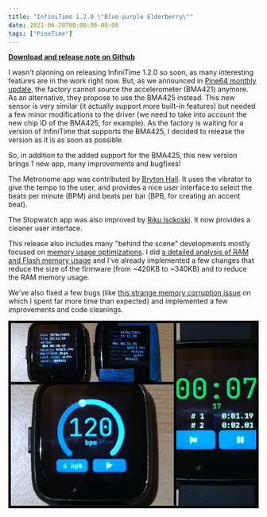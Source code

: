 ```yaml
---
title: "InfiniTime 1.2.0 \"Blue-purple Elderberry\""
date: 2021-06-20T00:00:00-00:00
tags: ["PineTime"]
---
```


**[Download and release note on Github](https://github.com/JF002/InfiniTime/tree/1.2.0)**

I wasn't planning on releasing InfiniTime 1.2.0 so soon, as many interesting features are in the work right now. But, as we announced in [Pine64 monthly update](https://www.pine64.org/2021/06/15/june-update-new-hardware-and-more-on-the-way/), the factory cannot source the accelerometer (BMA421) anymore. As an alternative, they propose to use the BMA425 instead. This new sensor is very similar (it actually support more built-in features) but needed a few minor modifications to the driver (we need to take into account the new chip ID of the BMA425, for example). As the factory is waiting for a version of InfiniTime that supports the BMA425, I decided to release the version as it is as soon as possible.

So, in addition to the added support for the BMA425, this new version brings 1 new app, many improvements and bugfixes!

The Metronome app was contributed by [Bryton Hall](https://github.com/hall). It uses the vibrator to give the tempo to the user, and provides a nice user interface to select the beats per minute (BPM) and beats per bar (BPB, for creating an accent beat).

The Stopwatch app was also improved by [Riku Isokoski](https://github.com/Riksu9000). It now provides a cleaner user interface.

This release also includes many "behind the scene" developments mostly focused on [memory usage optimizations](https://github.com/JF002/InfiniTime/projects/3). I did [a detailed analysis of RAM and Flash memory usage](https://github.com/JF002/InfiniTime/blob/20a24f8cf56551eae1202f8dc5733bd0cf61adbf/doc/MemoryAnalysis.md) and I've already implemented a few changes that reduce the size of the firmware (from ~420KB to ~340KB) and to reduce the RAM memory usage.

We've also fixed a few bugs (like [this strange memory corruption issue](https://github.com/JF002/InfiniTime/issues/327) on which I spent far more time than expected) and implemented a few improvements and code cleanings.

![InfiniTime 1.2](collage.jpg)